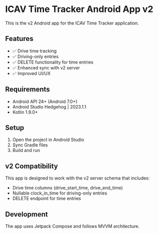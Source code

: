 # ICAV Time Tracker Android App v2

This is the v2 Android app for the ICAV Time Tracker application.

## Features
- ✅ Drive time tracking
- ✅ Driving-only entries
- ✅ DELETE functionality for time entries
- ✅ Enhanced sync with v2 server
- ✅ Improved UI/UX

## Requirements
- Android API 24+ (Android 7.0+)
- Android Studio Hedgehog | 2023.1.1
- Kotlin 1.9.0+

## Setup
1. Open the project in Android Studio
2. Sync Gradle files
3. Build and run

## v2 Compatibility
This app is designed to work with the v2 server schema that includes:
- Drive time columns (drive_start_time, drive_end_time)
- Nullable clock_in_time for driving-only entries
- DELETE endpoint for time entries

## Development
The app uses Jetpack Compose and follows MVVM architecture.
